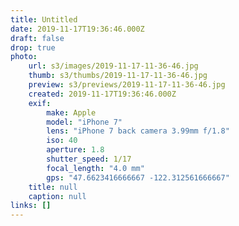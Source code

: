 ```yaml
---
title: Untitled
date: 2019-11-17T19:36:46.000Z
draft: false
drop: true
photo:
    url: s3/images/2019-11-17-11-36-46.jpg
    thumb: s3/thumbs/2019-11-17-11-36-46.jpg
    preview: s3/previews/2019-11-17-11-36-46.jpg
    created: 2019-11-17T19:36:46.000Z
    exif:
        make: Apple
        model: "iPhone 7"
        lens: "iPhone 7 back camera 3.99mm f/1.8"
        iso: 40
        aperture: 1.8
        shutter_speed: 1/17
        focal_length: "4.0 mm"
        gps: "47.6623416666667 -122.312561666667"
    title: null
    caption: null
links: []
---
```

